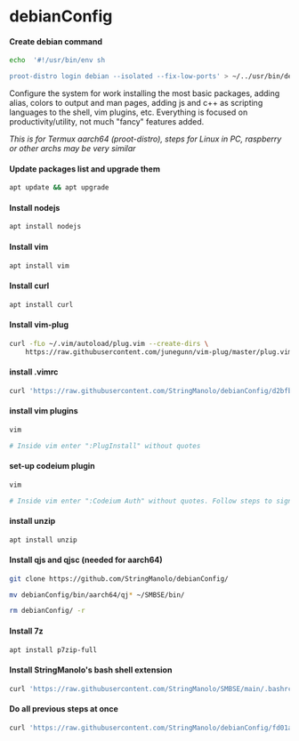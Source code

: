 # debianConfig

#### Create debian command
```bash
echo  '#!/usr/bin/env sh

proot-distro login debian --isolated --fix-low-ports' > ~/../usr/bin/debian
```

Configure the system for work installing the most basic packages, adding alias, colors to  output and man pages, adding js and c++ as scripting languages to the shell, vim  plugins, etc. Everything is focused on productivity/utility, not much "fancy" features added.

_This is for Termux aarch64 (proot-distro), steps for Linux in PC, raspberry or other archs may be very similar_


#### Update packages list and upgrade them
```bash
apt update && apt upgrade
```

#### Install nodejs
```bash
apt install nodejs
```

#### Install vim
```bash
apt install vim
```

#### Install curl
```bash
apt install curl
```

#### Install vim-plug
```bash
curl -fLo ~/.vim/autoload/plug.vim --create-dirs \
    https://raw.githubusercontent.com/junegunn/vim-plug/master/plug.vim
```

#### install .vimrc
```bash
curl 'https://raw.githubusercontent.com/StringManolo/debianConfig/d2bfbda769ca5859dff71e0475dd4d932e8d149a/configFiles/.vimrc' -o ~/.vimrc
```

#### install vim plugins
```bash
vim

# Inside vim enter ":PlugInstall" without quotes
```

#### set-up codeium plugin
```bash
vim

# Inside vim enter ":Codeium Auth" without quotes. Follow steps to sign-in and get your token.
```

#### install unzip
```bash
apt install unzip
```

#### Install qjs and qjsc (needed for aarch64)
```bash
git clone https://github.com/StringManolo/debianConfig/

mv debianConfig/bin/aarch64/qj* ~/SMBSE/bin/

rm debianConfig/ -r
```

#### Install 7z
```bash
apt install p7zip-full
```

#### Install StringManolo's bash shell extension
```bash
curl 'https://raw.githubusercontent.com/StringManolo/SMBSE/main/.bashrc' -o ~/.basrc && source ~/.bashrc
```


#### Do all previous steps at once
```bash
curl 'https://raw.githubusercontent.com/StringManolo/debianConfig/fd01a33d97461919843a803d6c0713848cfe58d8/debianConfigSetup.sh' -Lo ./debianConfigSetup.sh && chmod 775 && ./debianConfigSetup.sh
```

